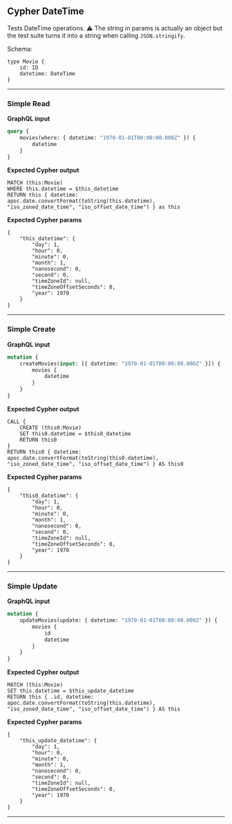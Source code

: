 ## Cypher DateTime

Tests DateTime operations. ⚠ The string in params is actually an object but the test suite turns it into a string when calling `JSON.stringify`.

Schema:

```schema
type Movie {
    id: ID
    datetime: DateTime
}
```

---

### Simple Read

**GraphQL input**

```graphql
query {
    movies(where: { datetime: "1970-01-01T00:00:00.000Z" }) {
        datetime
    }
}
```

**Expected Cypher output**

```cypher
MATCH (this:Movie)
WHERE this.datetime = $this_datetime
RETURN this { datetime: apoc.date.convertFormat(toString(this.datetime), "iso_zoned_date_time", "iso_offset_date_time") } as this
```

**Expected Cypher params**

```cypher-params
{
    "this_datetime": {
        "day": 1,
        "hour": 0,
        "minute": 0,
        "month": 1,
        "nanosecond": 0,
        "second": 0,
        "timeZoneId": null,
        "timeZoneOffsetSeconds": 0,
        "year": 1970
    }
}
```

---

### Simple Create

**GraphQL input**

```graphql
mutation {
    createMovies(input: [{ datetime: "1970-01-01T00:00:00.000Z" }]) {
        movies {
            datetime
        }
    }
}
```

**Expected Cypher output**

```cypher
CALL {
    CREATE (this0:Movie)
    SET this0.datetime = $this0_datetime
    RETURN this0
}
RETURN this0 { datetime: apoc.date.convertFormat(toString(this0.datetime), "iso_zoned_date_time", "iso_offset_date_time") } AS this0
```

**Expected Cypher params**

```cypher-params
{
    "this0_datetime": {
        "day": 1,
        "hour": 0,
        "minute": 0,
        "month": 1,
        "nanosecond": 0,
        "second": 0,
        "timeZoneId": null,
        "timeZoneOffsetSeconds": 0,
        "year": 1970
    }
}
```

---

### Simple Update

**GraphQL input**

```graphql
mutation {
    updateMovies(update: { datetime: "1970-01-01T00:00:00.000Z" }) {
        movies {
            id
            datetime
        }
    }
}
```

**Expected Cypher output**

```cypher
MATCH (this:Movie)
SET this.datetime = $this_update_datetime
RETURN this { .id, datetime: apoc.date.convertFormat(toString(this.datetime), "iso_zoned_date_time", "iso_offset_date_time") } AS this
```

**Expected Cypher params**

```cypher-params
{
    "this_update_datetime": {
        "day": 1,
        "hour": 0,
        "minute": 0,
        "month": 1,
        "nanosecond": 0,
        "second": 0,
        "timeZoneId": null,
        "timeZoneOffsetSeconds": 0,
        "year": 1970
    }
}
```

---
